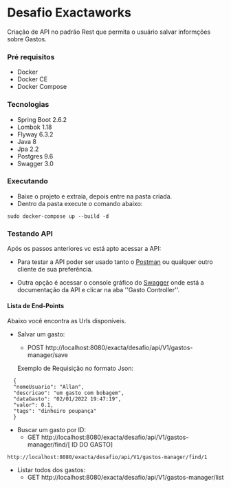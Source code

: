 # Desafio Exactaworks
Criação de  API no padrão Rest que permita o usuário salvar informções sobre Gastos.


### Pré requisitos

* Docker
* Docker CE
* Docker Compose

### Tecnologias

- Spring Boot 2.6.2
- Lombok 1.18
- Flyway 6.3.2
- Java 8
- Jpa 2.2
- Postgres 9.6
- Swagger 3.0

### Executando
- Baixe o projeto e extraia, depois entre na pasta criada.
- Dentro da pasta execute o comando abaixo:  
```
sudo docker-compose up --build -d
```
### Testando API
Após os passos anteriores vc está apto acessar a API:
- Para testar a API poder ser usado tanto o [Postman](https://www.postman.com/) ou qualquer outro cliente de sua preferência.

- Outra opção é acessar o console gráfico do [Swagger](http://localhost:8080/exacta/desafio/swagger-ui.html) onde está
  a documentação da API e clicar na aba ''Gasto Controller''.

#### Lista de End-Points
Abaixo  você encontra as Urls disponíveis.
* Salvar um gasto:
  * POST http://localhost:8080/exacta/desafio/api/V1/gastos-manager/save

  Exemplo de Requisição no formato Json:

```
  {
  "nomeUsuario": "Allan",
  "descricao": "um gasto com bobagem",
  "dataGasto": "02/01/2022 19:47:19",
  "valor": 0.1,
  "tags": "dinheiro poupança"
  }
```

* Buscar um gasto por ID:
  * GET http://localhost:8080/exacta/desafio/api/V1/gastos-manager/find/[ ID DO GASTO]
  
 ```
 http://localhost:8080/exacta/desafio/api/V1/gastos-manager/find/1
  ```

* Listar todos dos gastos:
  * GET http://localhost:8080/exacta/desafio/api/V1/gastos-manager/list
  